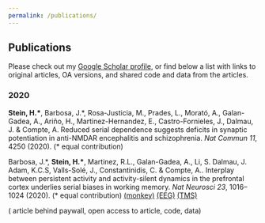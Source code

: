 ```yaml
---
permalink: /publications/
---
```


<link href="https://maxcdn.bootstrapcdn.com/font-awesome/4.6.3/css/font-awesome.min.css" rel="stylesheet">

## Publications

Please check out my [Google Scholar profile](https://scholar.google.es/citations?user=dBrsOCMAAAAJ&hl=en), or find below a list with links to original articles, OA versions, and shared code and data from the articles.


### 2020

**Stein, H.\***, Barbosa, J.\*, Rosa-Justicia, M., Prades, L., Morató, A., Galan-Gadea, A., Ariño, H., Martinez-Hernandez, E., Castro-Fornieles, J., Dalmau, J. & Compte, A.  Reduced serial dependence suggests deficits in synaptic potentiation in anti-NMDAR encephalitis and schizophrenia. *Nat Commun 11*, 4250 (2020). (\* equal contribution)
[<i class="fa fa-lock-open fa-lg"></i>](https://doi.org/10.1038/s41467-020-18033-3) [<i class="fa fa-code fa-lg"></i>](https://github.com/comptelab/serialNMDA)

Barbosa, J.\*, **Stein, H.\***, Martinez, R.L., Galan-Gadea, A., Li, S. Dalmau, J. Adam, K.C.S, Valls-Solé, J., Constantinidis, C. & Compte, A.. Interplay between persistent activity and activity-silent dynamics in the prefrontal cortex underlies serial biases in working memory. *Nat Neurosci 23*, 1016–1024 (2020). (\* equal contribution) 
[<i class="fa fa-wallet fa-lg"></i>](https://doi.org/10.1038/s41593-020-0644-4) [<i class="fa fa-code fa-lg"></i>](https://github.com/comptelab/interplayPFC) [<i class="fa fa-database fa-lg"></i> (monkey)](https://github.com/comptelab/interplayPFC/tree/master/Data) [<i class="fa fa-database fa-lg"></i> (EEG)](https://osf.io/qa34s/) [<i class="fa fa-database fa-lg"></i> (TMS)](https://osf.io/8e9y2/)

(<i class="fa fa-wallet fa-lg"></i> article behind paywall, <i class="fa fa-lock-open fa-lg"></i> open access to article, <i class="fa fa-code fa-lg"></i> code, <i class="fa fa-database fa-lg"></i> data)
